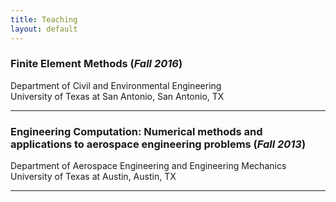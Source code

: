 ```yaml
---
title: Teaching 
layout: default
---
```



### Finite Element Methods      (_Fall 2016_)

Department of Civil and Environmental Engineering    
University of Texas at San Antonio, San Antonio, TX

___

### Engineering Computation: Numerical methods and applications to aerospace engineering problems        (_Fall 2013_)

Department of Aerospace Engineering and Engineering Mechanics   
University of Texas at Austin, Austin, TX

___
